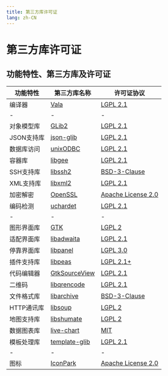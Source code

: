 ```yaml
---
title: 第三方库许可证
lang: zh-CN
---
```


# 第三方库许可证

## 功能特性、第三方库及许可证
| 功能特性      | 第三方库名称           | 许可证协议        |
|--------------|-----------------------|------------------|
| 编译器        | [Vala](https://gitlab.gnome.org/GNOME/vala) | [LGPL 2.1](https://gitlab.gnome.org/GNOME/vala/-/blob/master/COPYING) |
|-|-|-|
| 对象模型库    | [GLib2](https://gitlab.gnome.org/GNOME/glib) | [LGPL 2.1](https://gitlab.gnome.org/GNOME/glib/-/blob/main/COPYING) |
| JSON支持库    | [json-glib](https://gitlab.gnome.org/GNOME/json-glib) | [LGPL 2.1](https://gitlab.gnome.org/GNOME/json-glib/-/blob/master/COPYING) |
| 数据库访问    | [unixODBC](https://github.com/lurcher/unixODBC) | [LGPL 2.1](https://github.com/lurcher/unixODBC/blob/master/COPYING) |
| 容器库        | [libgee](https://gitlab.gnome.org/GNOME/libgee) | [LGPL 2.1](https://gitlab.gnome.org/GNOME/libgee/-/blob/master/COPYING) |
| SSH支持库     | [libssh2](https://github.com/libssh2/libssh2) | [BSD-3-Clause](https://github.com/libssh2/libssh2/blob/master/COPYING) |
| XML支持库     | [libxml2](https://gitlab.gnome.org/GNOME/libxml2) | [LGPL 2.1](https://gitlab.gnome.org/GNOME/libxml2/-/blob/master/Copyright) |
| 加密解密      | [OpenSSL](https://www.openssl.org/) | [Apache License 2.0](https://www.openssl.org/source/license.html) |
| 编码检测      | [uchardet](https://gitlab.freedesktop.org/uchardet/uchardet) | [LGPL 2.1](https://gitlab.freedesktop.org/uchardet/uchardet/-/blob/master/COPYING) |
|-|-|-|
| 图形界面库    | [GTK](https://gitlab.gnome.org/GNOME/gtk) | [LGPL 2](https://gitlab.gnome.org/GNOME/gtk/-/blob/main/COPYING) |
| 适配界面库    | [libadwaita](https://gitlab.gnome.org/GNOME/libadwaita) | [LGPL 2.1](https://gitlab.gnome.org/GNOME/libadwaita/-/blob/main/COPYING) |
| 停靠界面库    | [libpanel](https://gitlab.gnome.org/GNOME/libpanel) | [LGPL 3.0](https://gitlab.gnome.org/GNOME/libpanel/-/blob/main/COPYING) |
| 插件支持库    | [libpeas](https://gitlab.gnome.org/GNOME/libpeas) | [LGPL 2.1+](https://gitlab.gnome.org/GNOME/libpeas/-/blob/master/COPYING) |
| 代码编辑器    | [GtkSourceView](https://gitlab.gnome.org/GNOME/gtksourceview) | [LGPL 2.1](https://gitlab.gnome.org/GNOME/gtksourceview/-/blob/master/COPYING) |
| 二维码       | [libqrencode](https://github.com/fukuchi/libqrencode) | [LGPL 2.1](https://github.com/fukuchi/libqrencode/blob/master/COPYING) |
| 文件格式库    | [libarchive](https://github.com/libarchive/libarchive) | [BSD-3-Clause](https://github.com/libarchive/libarchive/blob/master/COPYING) |
| HTTP通讯库    | [libsoup](https://gitlab.gnome.org/GNOME/libsoup) | [LGPL 2](https://gitlab.gnome.org/GNOME/libsoup/-/blob/master/COPYING) |
| 地图支持库    | [libshumate](https://gitlab.gnome.org/GNOME/libshumate) | [LGPL 2](https://gitlab.gnome.org/GNOME/libshumate/-/blob/main/COPYING) |
| 数据图表库    | [live-chart](https://github.com/lcallarec/live-chart) | [MIT](https://github.com/lcallarec/live-chart/blob/master/LICENSE) |
| 模板处理库    | [template-glib](https://gitlab.gnome.org/GNOME/template-glib) | [LGPL 2.1](https://gitlab.gnome.org/GNOME/template-glib/-/blob/main/COPYING) |
|-|-|-|
| 图标          | [IconPark](https://github.com/bytedance/IconPark) | [Apache License 2.0](https://github.com/bytedance/IconPark/blob/master/LICENSE) |
